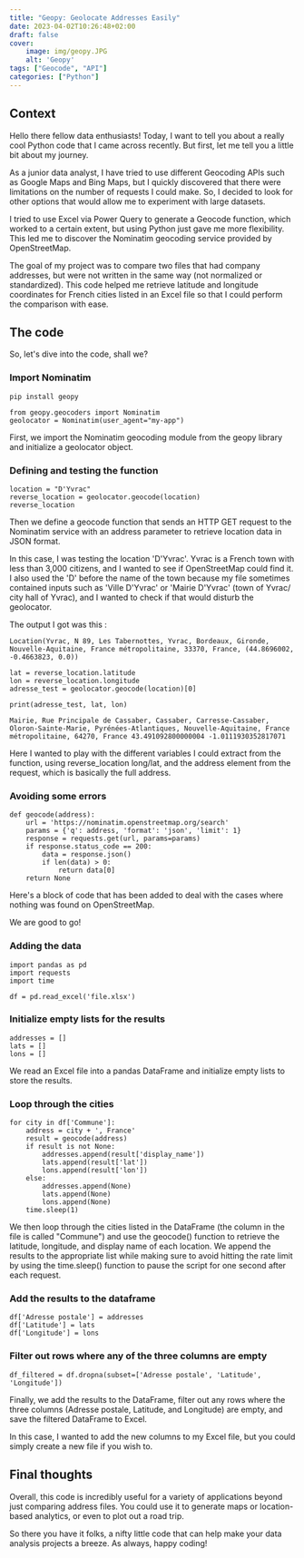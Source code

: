 ```yaml
---
title: "Geopy: Geolocate Addresses Easily"
date: 2023-04-02T10:26:48+02:00
draft: false
cover:
    image: img/geopy.JPG
    alt: 'Geopy'
tags: ["Geocode", "API"]
categories: ["Python"]
---
```


## Context

Hello there fellow data enthusiasts! Today, I want to tell you about a really cool Python code that I came across recently. But first, let me tell you a little bit about my journey.

As a junior data analyst, I have tried to use different Geocoding APIs such as Google Maps and Bing Maps, but I quickly discovered that there were limitations on the number of requests I could make. So, I decided to look for other options that would allow me to experiment with large datasets.

I tried to use Excel via Power Query to generate a Geocode function, which worked to a certain extent, but using Python just gave me more flexibility. This led me to discover the Nominatim geocoding service provided by OpenStreetMap.

The goal of my project was to compare two files that had company addresses, but were not written in the same way (not normalized or standardized). This code helped me retrieve latitude and longitude coordinates for French cities listed in an Excel file so that I could perform the comparison with ease.

## The code

So, let's dive into the code, shall we?

### Import Nominatim
```
pip install geopy

from geopy.geocoders import Nominatim
geolocator = Nominatim(user_agent="my-app")
```

First, we import the Nominatim geocoding module from the geopy library and initialize a geolocator object. 

### Defining and testing the function
```
location = "D'Yvrac"
reverse_location = geolocator.geocode(location)
reverse_location
```

Then we define a geocode function that sends an HTTP GET request to the Nominatim service with an address parameter to retrieve location data in JSON format.

In this case, I was testing the location 'D'Yvrac'. Yvrac is a French town with less than 3,000 citizens, and I wanted to see if OpenStreetMap could find it. I also used the 'D' before the name of the town because my file sometimes contained inputs such as 'Ville D'Yvrac' or 'Mairie D'Yvrac' (town of Yvrac/ city hall of Yvrac), and I wanted to check if that would disturb the geolocator.

The output I got was this :

`Location(Yvrac, N 89, Les Tabernottes, Yvrac, Bordeaux, Gironde, Nouvelle-Aquitaine, France métropolitaine, 33370, France, (44.8696002, -0.4663823, 0.0))`

```
lat = reverse_location.latitude
lon = reverse_location.longitude
adresse_test = geolocator.geocode(location)[0]

print(adresse_test, lat, lon)
```

`Mairie, Rue Principale de Cassaber, Cassaber, Carresse-Cassaber, Oloron-Sainte-Marie, Pyrénées-Atlantiques, Nouvelle-Aquitaine, France métropolitaine, 64270, France 43.491092800000004 -1.0111930352817071`

Here I wanted to play with the different variables I could extract from the function, using reverse_location long/lat, and the address element from the request, which is basically the full address.

### Avoiding some errors

```
def geocode(address):
    url = 'https://nominatim.openstreetmap.org/search'
    params = {'q': address, 'format': 'json', 'limit': 1}
    response = requests.get(url, params=params)
    if response.status_code == 200:
        data = response.json()
        if len(data) > 0:
            return data[0]
    return None
```
Here's a block of code that has been added to deal with the cases where nothing was found on OpenStreetMap.

We are good to go!

### Adding the data

```
import pandas as pd
import requests
import time

df = pd.read_excel('file.xlsx')
```

### Initialize empty lists for the results
```
addresses = []
lats = []
lons = []
```
We read an Excel file into a pandas DataFrame and initialize empty lists to store the results. 

### Loop through the cities
```
for city in df['Commune']:
    address = city + ', France'
    result = geocode(address)
    if result is not None:
        addresses.append(result['display_name'])
        lats.append(result['lat'])
        lons.append(result['lon'])
    else:
        addresses.append(None)
        lats.append(None)
        lons.append(None)
    time.sleep(1)
```

We then loop through the cities listed in the DataFrame (the column in the file is called "Commune") and use the geocode() function to retrieve the latitude, longitude, and display name of each location. We append the results to the appropriate list while making sure to avoid hitting the rate limit by using the time.sleep() function to pause the script for one second after each request.

### Add the results to the dataframe
```
df['Adresse postale'] = addresses
df['Latitude'] = lats
df['Longitude'] = lons
```

### Filter out rows where any of the three columns are empty
```
df_filtered = df.dropna(subset=['Adresse postale', 'Latitude', 'Longitude'])
```

Finally, we add the results to the DataFrame, filter out any rows where the three columns (Adresse postale, Latitude, and Longitude) are empty, and save the filtered DataFrame to Excel.

In this case, I wanted to add the new columns to my Excel file, but you could simply create a new file if you wish to.

## Final thoughts
Overall, this code is incredibly useful for a variety of applications beyond just comparing address files. You could use it to generate maps or location-based analytics, or even to plot out a road trip.

So there you have it folks, a nifty little code that can help make your data analysis projects a breeze. As always, happy coding!